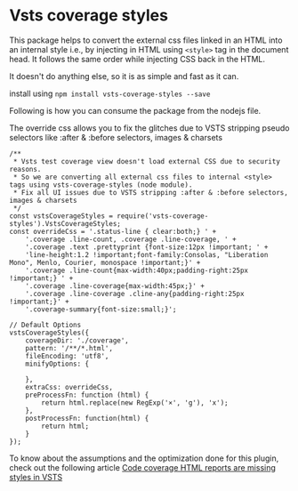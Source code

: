 # Vsts coverage styles

This package helps to convert the external css files linked in an HTML into an internal style i.e., by injecting in HTML using `<style>` tag in the document head.
It follows the same order while injecting CSS back in the HTML.

It doesn't do anything else, so it is as simple and fast as it can.

install using `npm install vsts-coverage-styles --save `

Following is how you can consume the package from the nodejs file.

The override css allows you to fix the glitches due to VSTS stripping pseudo selectors like :after & :before selectors, images & charsets

```
/**
 * Vsts test coverage view doesn't load external CSS due to security reasons.
 * So we are converting all external css files to internal <style> tags using vsts-coverage-styles (node module).
 * Fix all UI issues due to VSTS stripping :after & :before selectors, images & charsets
 */
const vstsCoverageStyles = require('vsts-coverage-styles').VstsCoverageStyles;
const overrideCss = '.status-line { clear:both;} ' +
    '.coverage .line-count, .coverage .line-coverage, ' +
    '.coverage .text .prettyprint {font-size:12px !important; ' +
    'line-height:1.2 !important;font-family:Consolas, "Liberation Mono", Menlo, Courier, monospace !important;}' +
    '.coverage .line-count{max-width:40px;padding-right:25px !important;} ' +
    '.coverage .line-coverage{max-width:45px;}' +
    '.coverage .line-coverage .cline-any{padding-right:25px !important;}' +
    '.coverage-summary{font-size:small;}';

// Default Options
vstsCoverageStyles({
    coverageDir: './coverage',
    pattern: '/**/*.html',
    fileEncoding: 'utf8',
    minifyOptions: {

    },
    extraCss: overrideCss,
    preProcessFn: function (html) {
        return html.replace(new RegExp('×', 'g'), 'x');
    },
    postProcessFn: function(html) {
        return html;
    }
});
```

To know about the assumptions and the optimization done for this plugin, check out the following article
[Code coverage HTML reports are missing styles in VSTS](https://davidsekar.com/aspnetcore/code-coverage-html-reports-are-missing-styles-in-vsts)
